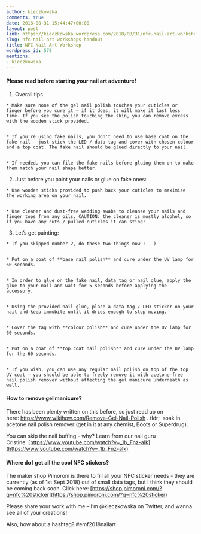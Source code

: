 ```yaml
---
author: kieczkowska
comments: true
date: 2018-08-31 15:44:47+00:00
layout: post
link: https://kieczkowska.wordpress.com/2018/08/31/nfc-nail-art-workshops-handout/
slug: nfc-nail-art-workshops-handout
title: NFC Nail Art Workshop
wordpress_id: 578
mentions:
- kieczkowska
---
```


#### Please read before starting your nail art adventure!





	
  1. Overall tips

	
    * Make sure none of the gel nail polish touches your cuticles or finger before you cure it – if it does, it will make it last less time. If you see the polish touching the skin, you can remove excess with the wooden stick provided.

	
    * If you're using fake nails, you don't need to use base coat on the fake nail - just stick the LED / data tag and cover with chosen colour and a top coat. The fake nail should be glued directly to your nail.

	
    * If needed, you can file the fake nails before gluing them on to make them match your nail shape better.




	
  2. Just before you paint your nails or glue on fake ones:

	
    * Use wooden sticks provided to push back your cuticles to maximise the working area on your nail.

	
    * Use cleaner and dust-free wadding swabs to cleanse your nails and finger tops from any oils. CAUTION: the cleaner is mostly alcohol, so if you have any cuts / pulled cuticles it can sting!






	
  3. Let’s get painting:

	
    * If you skipped number 2, do these two things now : - )

	
    * Put on a coat of **base nail polish** and cure under the UV lamp for 60 seconds.

	
    * In order to glue on the fake nail, data tag or nail glue, apply the glue to your nail and wait for 5 seconds before applying the accessory.

	
    * Using the provided nail glue, place a data tag / LED sticker on your nail and keep immobile until it dries enough to stop moving.

	
    * Cover the tag with **colour polish** and cure under the UV lamp for 60 seconds.

	
    * Put on a coat of **top coat nail polish** and cure under the UV lamp for the 60 seconds.

	
    * If you wish, you can use any regular nail polish on top of the top UV coat – you should be able to freely remove it with acetone-free nail polish remover without affecting the gel manicure underneath as well.







#### How to remove gel manicure?


There has been plenty written on this before, so just read up on here: https://www.wikihow.com/Remove-Gel-Nail-Polish . tldr;  soak in acetone nail polish remover (get in it at any chemist, Boots or Superdrug).

You can skip the nail buffing - why? Learn from our nail guru Cristine: [https://www.youtube.com/watch?v=_1b_Fnz-aIk](https://www.youtube.com/watch?v=_1b_Fnz-aIk)


#### Where do I get all the cool NFC stickers?


The maker shop Pimoroni is there to fill all your NFC sticker needs - they are currently (as of 1st Sept 2018) out of small data tags, but I think they should be coming back soon.
Click here: [https://shop.pimoroni.com/?q=nfc%20sticker](https://shop.pimoroni.com/?q=nfc%20sticker)

Please share your work with me – I’m @kieczkowska on Twitter, and wanna see all of your creations!

Also, how about a hashtag? #emf2018nailart
